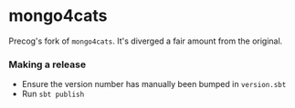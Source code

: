 mongo4cats
==========

Precog's fork of `mongo4cats`. It's diverged a fair amount from the original.

### Making a release

- Ensure the version number has manually been bumped in `version.sbt`
- Run `sbt publish`
